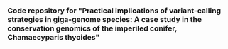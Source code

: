 ### Code repository for "Practical implications of variant-calling strategies in giga-genome species: A case study in the conservation genomics of the imperiled conifer, Chamaecyparis thyoides"
